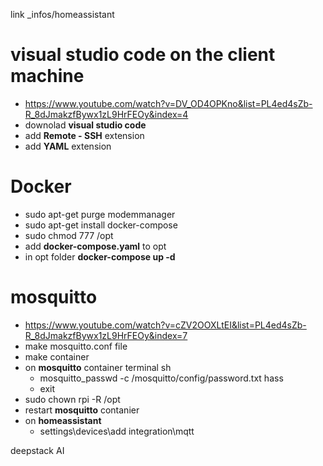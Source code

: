 link _infos/homeassistant

# **visual studio code** on the client machine
  - https://www.youtube.com/watch?v=DV_OD4OPKno&list=PL4ed4sZb-R_8dJmakzfBywx1zL9HrFEOy&index=4
  - downolad **visual studio code**
  - add **Remote - SSH** extension
  - add **YAML** extension
  
# **Docker**
  - sudo apt-get purge modemmanager
  - sudo apt-get install docker-compose
  - sudo chmod 777 /opt
  - add **docker-compose.yaml** to opt
  - in opt folder **docker-compose up -d**

# **mosquitto**
  - https://www.youtube.com/watch?v=cZV2OOXLtEI&list=PL4ed4sZb-R_8dJmakzfBywx1zL9HrFEOy&index=7
  - make mosquitto.conf file
  - make container
  - on **mosquitto** container terminal sh
    - mosquitto_passwd -c /mosquitto/config/password.txt hass
    - exit
  - sudo chown rpi -R /opt
  - restart **mosquitto** contanier
  - on **homeassistant**
    - settings\devices\add integration\mqtt



deepstack AI
  
